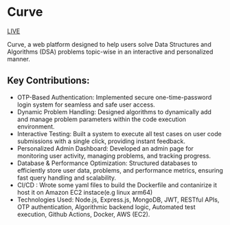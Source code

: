 # Curve

[LIVE](http://16.170.168.114:5173)

Curve, a web platform designed to help users solve Data Structures and Algorithms (DSA) problems topic-wise in an interactive and personalized manner.
## Key Contributions:

- OTP-Based Authentication: Implemented secure one-time-password login system for seamless and safe user access.
- Dynamic Problem Handling: Designed algorithms to dynamically add and manage problem parameters within the code execution environment.
- Interactive Testing: Built a system to execute all test cases on user code submissions with a single click, providing instant feedback.
- Personalized Admin Dashboard: Developed an admin page for monitoring user activity, managing problems, and tracking progress.
- Database & Performance Optimization: Structured databases to efficiently store user data, problems, and performance metrics, ensuring fast query handling and scalability.
- CI/CD : Wrote some yaml files to build the Dockerfile and contanirize it host it on Amazon EC2 instace(e.g linux arm64) 
- Technologies Used: Node.js, Express.js, MongoDB, JWT, RESTful APIs, OTP authentication, Algorithmic backend logic, Automated test execution, Github Actions, Docker, AWS (EC2).

